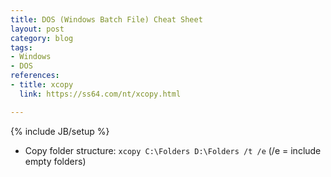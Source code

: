```yaml
---
title: DOS (Windows Batch File) Cheat Sheet
layout: post
category: blog
tags:
- Windows
- DOS
references:
- title: xcopy
  link: https://ss64.com/nt/xcopy.html

---
```

{% include JB/setup %}

- Copy folder structure: `xcopy C:\Folders D:\Folders /t /e` (/e = include empty folders)
